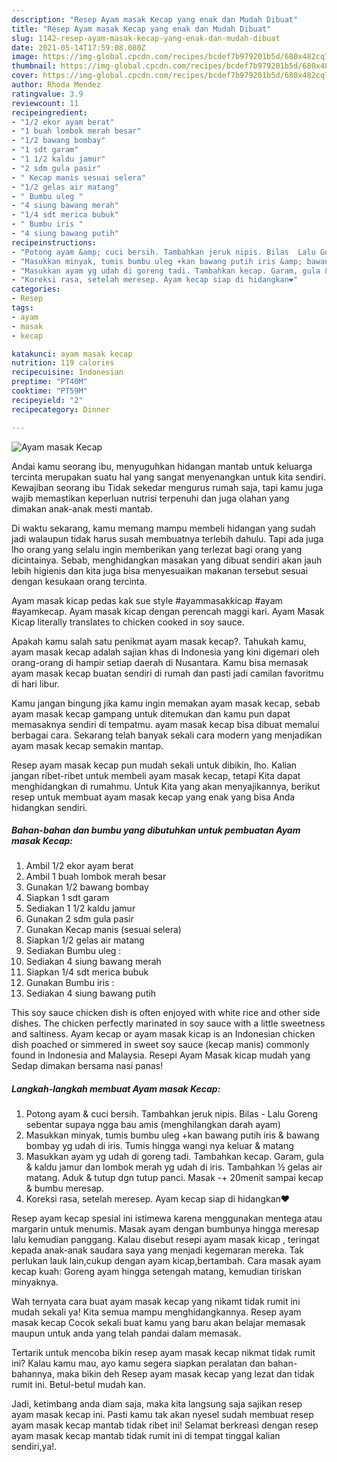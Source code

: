 ```yaml
---
description: "Resep Ayam masak Kecap yang enak dan Mudah Dibuat"
title: "Resep Ayam masak Kecap yang enak dan Mudah Dibuat"
slug: 1142-resep-ayam-masak-kecap-yang-enak-dan-mudah-dibuat
date: 2021-05-14T17:59:08.080Z
image: https://img-global.cpcdn.com/recipes/bcdef7b979201b5d/680x482cq70/ayam-masak-kecap-foto-resep-utama.jpg
thumbnail: https://img-global.cpcdn.com/recipes/bcdef7b979201b5d/680x482cq70/ayam-masak-kecap-foto-resep-utama.jpg
cover: https://img-global.cpcdn.com/recipes/bcdef7b979201b5d/680x482cq70/ayam-masak-kecap-foto-resep-utama.jpg
author: Rhoda Mendez
ratingvalue: 3.9
reviewcount: 11
recipeingredient:
- "1/2 ekor ayam berat"
- "1 buah lombok merah besar"
- "1/2 bawang bombay"
- "1 sdt garam"
- "1 1/2 kaldu jamur"
- "2 sdm gula pasir"
- " Kecap manis sesuai selera"
- "1/2 gelas air matang"
- " Bumbu uleg "
- "4 siung bawang merah"
- "1/4 sdt merica bubuk"
- " Bumbu iris "
- "4 siung bawang putih"
recipeinstructions:
- "Potong ayam &amp; cuci bersih. Tambahkan jeruk nipis. Bilas  Lalu Goreng sebentar supaya ngga bau amis (menghilangkan darah ayam)"
- "Masukkan minyak, tumis bumbu uleg +kan bawang putih iris &amp; bawang bombay yg udah di iris. Tumis hingga wangi nya keluar &amp; matang"
- "Masukkan ayam yg udah di goreng tadi. Tambahkan kecap. Garam, gula &amp; kaldu jamur dan lombok merah yg udah di iris. Tambahkan ½ gelas air matang. Aduk &amp; tutup dgn tutup panci. Masak -+ 20menit sampai kecap &amp; bumbu meresap."
- "Koreksi rasa, setelah meresep. Ayam kecap siap di hidangkan❤"
categories:
- Resep
tags:
- ayam
- masak
- kecap

katakunci: ayam masak kecap 
nutrition: 119 calories
recipecuisine: Indonesian
preptime: "PT40M"
cooktime: "PT59M"
recipeyield: "2"
recipecategory: Dinner

---
```



![Ayam masak Kecap](https://img-global.cpcdn.com/recipes/bcdef7b979201b5d/680x482cq70/ayam-masak-kecap-foto-resep-utama.jpg)

Andai kamu seorang ibu, menyuguhkan hidangan mantab untuk keluarga tercinta merupakan suatu hal yang sangat menyenangkan untuk kita sendiri. Kewajiban seorang ibu Tidak sekedar mengurus rumah saja, tapi kamu juga wajib memastikan keperluan nutrisi terpenuhi dan juga olahan yang dimakan anak-anak mesti mantab.

Di waktu  sekarang, kamu memang mampu membeli hidangan yang sudah jadi walaupun tidak harus susah membuatnya terlebih dahulu. Tapi ada juga lho orang yang selalu ingin memberikan yang terlezat bagi orang yang dicintainya. Sebab, menghidangkan masakan yang dibuat sendiri akan jauh lebih higienis dan kita juga bisa menyesuaikan makanan tersebut sesuai dengan kesukaan orang tercinta. 

Ayam masak kicap pedas kak sue style #ayammasakkicap #ayam #ayamkecap. Ayam masak kicap dengan perencah maggi kari. Ayam Masak Kicap literally translates to chicken cooked in soy sauce.

Apakah kamu salah satu penikmat ayam masak kecap?. Tahukah kamu, ayam masak kecap adalah sajian khas di Indonesia yang kini digemari oleh orang-orang di hampir setiap daerah di Nusantara. Kamu bisa memasak ayam masak kecap buatan sendiri di rumah dan pasti jadi camilan favoritmu di hari libur.

Kamu jangan bingung jika kamu ingin memakan ayam masak kecap, sebab ayam masak kecap gampang untuk ditemukan dan kamu pun dapat memasaknya sendiri di tempatmu. ayam masak kecap bisa dibuat memalui berbagai cara. Sekarang telah banyak sekali cara modern yang menjadikan ayam masak kecap semakin mantap.

Resep ayam masak kecap pun mudah sekali untuk dibikin, lho. Kalian jangan ribet-ribet untuk membeli ayam masak kecap, tetapi Kita dapat menghidangkan di rumahmu. Untuk Kita yang akan menyajikannya, berikut resep untuk membuat ayam masak kecap yang enak yang bisa Anda hidangkan sendiri.

<!--inarticleads1-->

##### Bahan-bahan dan bumbu yang dibutuhkan untuk pembuatan Ayam masak Kecap:

1. Ambil 1/2 ekor ayam berat
1. Ambil 1 buah lombok merah besar
1. Gunakan 1/2 bawang bombay
1. Siapkan 1 sdt garam
1. Sediakan 1 1/2 kaldu jamur
1. Gunakan 2 sdm gula pasir
1. Gunakan  Kecap manis (sesuai selera)
1. Siapkan 1/2 gelas air matang
1. Sediakan  Bumbu uleg :
1. Sediakan 4 siung bawang merah
1. Siapkan 1/4 sdt merica bubuk
1. Gunakan  Bumbu iris :
1. Sediakan 4 siung bawang putih


This soy sauce chicken dish is often enjoyed with white rice and other side dishes. The chicken perfectly marinated in soy sauce with a little sweetness and saltiness. Ayam kecap or ayam masak kicap is an Indonesian chicken dish poached or simmered in sweet soy sauce (kecap manis) commonly found in Indonesia and Malaysia. Resepi Ayam Masak kicap mudah yang Sedap dimakan bersama nasi panas! 

<!--inarticleads2-->

##### Langkah-langkah membuat Ayam masak Kecap:

1. Potong ayam &amp; cuci bersih. Tambahkan jeruk nipis. Bilas  - Lalu Goreng sebentar supaya ngga bau amis (menghilangkan darah ayam)
1. Masukkan minyak, tumis bumbu uleg +kan bawang putih iris &amp; bawang bombay yg udah di iris. Tumis hingga wangi nya keluar &amp; matang
1. Masukkan ayam yg udah di goreng tadi. Tambahkan kecap. Garam, gula &amp; kaldu jamur dan lombok merah yg udah di iris. Tambahkan ½ gelas air matang. Aduk &amp; tutup dgn tutup panci. Masak -+ 20menit sampai kecap &amp; bumbu meresap.
1. Koreksi rasa, setelah meresep. Ayam kecap siap di hidangkan❤


Resep ayam kecap spesial ini istimewa karena menggunakan mentega atau margarin untuk menumis. Masak ayam dengan bumbunya hingga meresap lalu kemudian panggang. Kalau disebut resepi ayam masak kicap , teringat kepada anak-anak saudara saya yang menjadi kegemaran mereka. Tak perlukan lauk lain,cukup dengan ayam kicap,bertambah. Cara masak ayam kecap kuah: Goreng ayam hingga setengah matang, kemudian tiriskan minyaknya. 

Wah ternyata cara buat ayam masak kecap yang nikamt tidak rumit ini mudah sekali ya! Kita semua mampu menghidangkannya. Resep ayam masak kecap Cocok sekali buat kamu yang baru akan belajar memasak maupun untuk anda yang telah pandai dalam memasak.

Tertarik untuk mencoba bikin resep ayam masak kecap nikmat tidak rumit ini? Kalau kamu mau, ayo kamu segera siapkan peralatan dan bahan-bahannya, maka bikin deh Resep ayam masak kecap yang lezat dan tidak rumit ini. Betul-betul mudah kan. 

Jadi, ketimbang anda diam saja, maka kita langsung saja sajikan resep ayam masak kecap ini. Pasti kamu tak akan nyesel sudah membuat resep ayam masak kecap mantab tidak ribet ini! Selamat berkreasi dengan resep ayam masak kecap mantab tidak rumit ini di tempat tinggal kalian sendiri,ya!.

